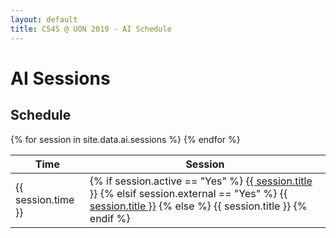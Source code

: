 ```yaml
---
layout: default
title: CS4S @ UON 2019 - AI Schedule
---
```


# AI Sessions

## Schedule

<table class="table table-striped table-bordered">
	<thead>
		<tr>
			<th>Time</th>
			<th>Session</th>
		</tr>
	</thead>
	<tbody>
	{% for session in site.data.ai.sessions %}
		<tr>
			<td>{{ session.time }}</td>
			<td>
			{% if session.active == "Yes" %}
				<a href="{{ site.baseurl | append: '/ai/sessions/' | append: session.link }}" class="text-info">{{ session.title }}</a>
			{% elsif session.external == "Yes" %}
				<a href="{{ session.link }}" class="text-info" target="_blank">{{ session.title }}</a>
			{% else %}
				{{ session.title }}
			{% endif %}
			</td>
		</tr>
	{% endfor %}
	</tbody>
</table>
